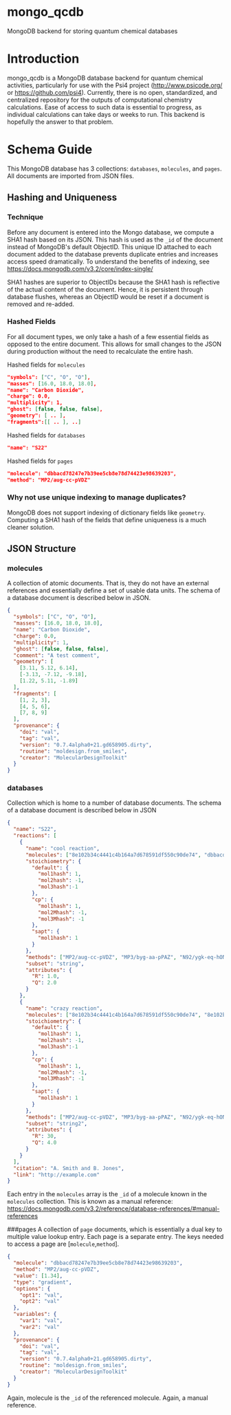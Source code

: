 # mongo_qcdb
MongoDB backend for storing quantum chemical databases

# Introduction
mongo_qcdb is a MongoDB database backend for quantum chemical activities, particularly for use with the Psi4 project (http://www.psicode.org/ or https://github.com/psi4). Currently, there is no open, standardized, and centralized repository for the outputs of computational chemistry calculations. Ease of access to such data is essential to progress, as individual calculations can take days or weeks to run. This backend is hopefully the answer to that problem.

# Schema Guide
This MongoDB database has 3 collections: `databases`, `molecules`, and `pages`. All documents are imported from JSON files.

## Hashing and Uniqueness

### Technique

Before any document is entered into the Mongo database, we compute a SHA1 hash based on its JSON. This hash is used as the `_id` of the document instead of MongoDB's default ObjectID. This unique ID attached to each document added to the database prevents duplicate entries and increases access speed dramatically. To understand the benefits of indexing, see https://docs.mongodb.com/v3.2/core/index-single/

SHA1 hashes are superior to ObjectIDs because the SHA1 hash is reflective of the actual content of the document. Hence, it is persistent through database flushes, whereas an ObjectID would be reset if a document is removed and re-added.

### Hashed Fields

For all document types, we only take a hash of a few essential fields as opposed to the entire document. This allows for small changes to the JSON during production without the need to recalculate the entire hash.

Hashed fields for `molecules`
```json
"symbols": ["C", "O", "O"],
"masses": [16.0, 18.0, 18.0],
"name": "Carbon Dioxide",
"charge": 0.0,
"multiplicity": 1,
"ghost": [false, false, false],
"geometry": [ .. ],
"fragments":[[ .. ], ..]
```

Hashed fields for `databases`
```json
"name": "S22"
```

Hashed fields for `pages`
```json
"molecule": "dbbacd78247e7b39ee5cb8e78d74423e98639203",
"method": "MP2/aug-cc-pVDZ"
```

### Why not use unique indexing to manage duplicates?
MongoDB does not support indexing of dictionary fields like `geometry`. Computing a SHA1 hash of the fields that define uniqueness is a much cleaner solution.

## JSON Structure

### molecules
A collection of atomic documents. That is, they do not have an external references and essentially define a set of usable data units. The schema of a database document is described below in JSON.

```json
{
  "symbols": ["C", "O", "O"],
  "masses": [16.0, 18.0, 18.0],
  "name": "Carbon Dioxide",
  "charge": 0.0,
  "multiplicity": 1,
  "ghost": [false, false, false],
  "comment": "A test comment",
  "geometry": [
    [3.11, 5.12, 6.14],
    [-3.13, -7.12, -9.18],
    [1.22, 5.11, -1.89]
  ],
  "fragments": [
    [1, 2, 3],
    [4, 5, 6],
    [7, 8, 9]
  ],
  "provenance": {
    "doi": "val",
    "tag": "val",
    "version": "0.7.4alpha0+21.gd658905.dirty",
    "routine": "moldesign.from_smiles",
    "creator": "MolecularDesignToolkit"
  }
}
```

### databases
Collection which is home to a number of database documents. The schema of a database document is described below in JSON

```json
{
  "name": "S22",
  "reactions": [
    {
      "name": "cool reaction",
      "molecules": ["8e102b34c4441c4b164a7d678591df550c90de74", "dbbacd78247e7b39ee5cb8e78d74423e98639203"],
      "stoichiometry": {
        "default": {
          "mol1hash": 1,
          "mol2hash": -1,
          "mol3hash":-1
        },
        "cp": {
          "mol1hash": 1,
          "mol2Mhash": -1,
          "mol3Mhash": -1
        },
        "sapt": {
          "mol1hash": 1
        }
      },
      "methods": ["MP2/aug-cc-pVDZ", "MP3/byg-aa-pPAZ", "N92/ygk-eq-hONE"],
      "subset": "string",
      "attributes": {
        "R": 1.0,
        "Q": 2.0
      }
    },
    {
      "name": "crazy reaction",
      "molecules": ["8e102b34c4441c4b164a7d678591df550c90de74", "8e102b34c4441c4b164a7d678591df550c90de74"],
      "stoichiometry": {
        "default": {
          "mol1hash": 1,
          "mol2hash": -1,
          "mol3hash":-1
        },
        "cp": {
          "mol1hash": 1,
          "mol2Mhash": -1,
          "mol3Mhash": -1
        },
        "sapt": {
          "mol1hash": 1
        }
      },
      "methods": ["MP2/aug-cc-pVDZ", "MP3/byg-aa-pPAZ", "N92/ygk-eq-hONE"],
      "subset": "string2",
      "attributes": {
        "R": 30,
        "Q": 4.0
      }
    }
  ],
  "citation": "A. Smith and B. Jones",
  "link": "http://example.com"
}
```

Each entry in the `molecules` array is the `_id` of a molecule known in the `molecules` collection. This is known as a manual reference: https://docs.mongodb.com/v3.2/reference/database-references/#manual-references

###pages
A collection of `page` documents, which is essentially a dual key to multiple value lookup entry. Each page is a separate entry. The keys needed to access a page are [`molecule`,`method`].

```json
{
  "molecule": "dbbacd78247e7b39ee5cb8e78d74423e98639203",
  "method": "MP2/aug-cc-pVDZ",
  "value": [1.34],
  "type": "gradient",
  "options": {
    "opt1": "val",
    "opt2": "val"
  },
  "variables": {
    "var1": "val",
    "var2": "val"
  },
  "provenance": {
    "doi": "val",
    "tag": "val",
    "version": "0.7.4alpha0+21.gd658905.dirty",
    "routine": "moldesign.from_smiles",
    "creator": "MolecularDesignToolkit"
  }
}
```
Again, molecule is the `_id` of the referenced molecule. Again, a manual reference.
